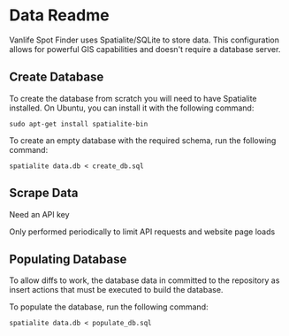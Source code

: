 # Data Readme

Vanlife Spot Finder uses Spatialite/SQLite to store data. This configuration allows for powerful GIS capabilities and doesn't require a database server.

## Create Database

To create the database from scratch you will need to have Spatialite installed. On Ubuntu, you can install it with the following command:

```
sudo apt-get install spatialite-bin
```

To create an empty database with the required schema, run the following command:

```
spatialite data.db < create_db.sql
```


## Scrape Data

Need an API key

Only performed periodically to limit API requests and website page loads

## Populating Database

To allow diffs to work, the database data in committed to the repository as insert actions that must be executed to build the database.

To populate the database, run the following command:

```
spatialite data.db < populate_db.sql
```



